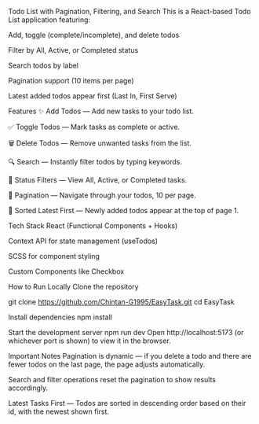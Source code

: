 Todo List with Pagination, Filtering, and Search
This is a React-based Todo List application featuring:

Add, toggle (complete/incomplete), and delete todos

Filter by All, Active, or Completed status

Search todos by label

Pagination support (10 items per page)

Latest added todos appear first (Last In, First Serve)

Features
✨ Add Todos — Add new tasks to your todo list.

✅ Toggle Todos — Mark tasks as complete or active.

🗑️ Delete Todos — Remove unwanted tasks from the list.

🔍 Search — Instantly filter todos by typing keywords.

🎯 Status Filters — View All, Active, or Completed tasks.

📄 Pagination — Navigate through your todos, 10 per page.

🚀 Sorted Latest First — Newly added todos appear at the top of page 1.

Tech Stack
React (Functional Components + Hooks)

Context API for state management (useTodos)

SCSS for component styling

Custom Components like Checkbox

How to Run Locally
Clone the repository

git clone https://github.com/Chintan-G1995/EasyTask.git
cd EasyTask

Install dependencies
npm install

Start the development server
npm run dev
Open http://localhost:5173 (or whichever port is shown) to view it in the browser.

Important Notes
Pagination is dynamic — if you delete a todo and there are fewer todos on the last page, the page adjusts automatically.

Search and filter operations reset the pagination to show results accordingly.

Latest Tasks First — Todos are sorted in descending order based on their id, with the newest shown first.


